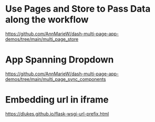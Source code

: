 # Use Pages and Store to Pass Data along the workflow

https://github.com/AnnMarieW/dash-multi-page-app-demos/tree/main/multi_page_store

# App Spanning Dropdown

https://github.com/AnnMarieW/dash-multi-page-app-demos/tree/main/multi_page_sync_components

# Embedding url in iframe

https://dlukes.github.io/flask-wsgi-url-prefix.html
